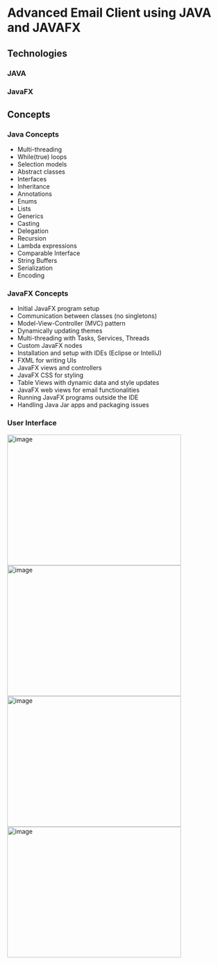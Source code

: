 # Advanced Email Client using JAVA and JAVAFX 

## Technologies

### JAVA
### JavaFX


## Concepts

### Java Concepts
- Multi-threading
- While(true) loops
- Selection models
-  Abstract classes
- Interfaces
- Inheritance
- Annotations
- Enums
- Lists
- Generics
- Casting
- Delegation
- Recursion
- Lambda expressions
- Comparable Interface
- String Buffers
- Serialization
- Encoding

### JavaFX Concepts
- Initial JavaFX program setup
- Communication between classes (no singletons)
- Model-View-Controller (MVC) pattern
- Dynamically updating themes
- Multi-threading with Tasks, Services, Threads
- Custom JavaFX nodes
- Installation and setup with IDEs (Eclipse or IntelliJ)
- FXML for writing UIs
- JavaFX views and controllers
- JavaFX CSS for styling
- Table Views with dynamic data and style updates
- JavaFX web views for email functionalities
- Running JavaFX programs outside the IDE
- Handling Java Jar apps and packaging issues
### User Interface
<img src="https://github.com/Elaf24/EmailClient/assets/110555263/7f2889f6-acc1-438d-b1f7-42111dbee10b" alt="image" width="400" height="300">
<img src="https://github.com/Elaf24/EmailClient/assets/110555263/5af22d5f-1679-4628-a768-13f9701ddb82" alt="image" width="400" height="300">
<img src="https://github.com/Elaf24/EmailClient/assets/110555263/acab9dd1-537b-4780-a1e0-c2422cf31f4d" alt="image" width="400" height="300">
<img src="https://github.com/Elaf24/EmailClient/assets/110555263/727facbe-e6dd-48d9-aa6b-f34e81df4dcf" alt="image" width="400" height="300">










